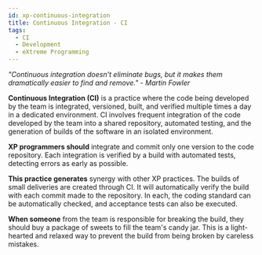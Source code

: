 ```yaml
---
id: xp-continuous-integration
title: Continuous Integration - CI
tags:
  - CI
  - Development
  - eXtreme Programming
---
```


*"Continuous integration doesn’t eliminate bugs, but it makes them dramatically easier to find and remove." - Martin Fowler*

**Continuous Integration (CI)** is a practice where the code being developed by the team is integrated, versioned, built, and verified multiple times a day in a dedicated environment. CI involves frequent integration of the code developed by the team into a shared repository, automated testing, and the generation of builds of the software in an isolated environment.

**XP programmers should** integrate and commit only one version to the code repository. Each integration is verified by a build with automated tests, detecting errors as early as possible.

**This practice generates** synergy with other XP practices. The builds of small deliveries are created through CI. It will automatically verify the build with each commit made to the repository. In each, the coding standard can be automatically checked, and acceptance tests can also be executed.

**When someone** from the team is responsible for breaking the build, they should buy a package of sweets to fill the team's candy jar. This is a light-hearted and relaxed way to prevent the build from being broken by careless mistakes.